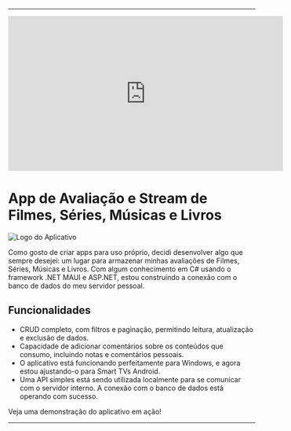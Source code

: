
---
<iframe width="560" height="315" src="https://github.com/Marcos-Jose-DV/AppAvaliacaoMobile\wwwroot\video.mp4" frameborder="0" allowfullscreen></iframe>

# App de Avaliação e Stream de Filmes, Séries, Músicas e Livros

![Logo do Aplicativo](https://github.com/Marcos-Jose-DV/AppAvaliacaoMobile\wwwroot\capa.png)

Como gosto de criar apps para uso próprio, decidi desenvolver algo que sempre desejei: um lugar para armazenar minhas avaliações de Filmes, Séries, Músicas e Livros. Com algum conhecimento em C# usando o framework .NET MAUI e ASP.NET, estou construindo a conexão com o banco de dados do meu servidor pessoal.

## Funcionalidades

- CRUD completo, com filtros e paginação, permitindo leitura, atualização e exclusão de dados.
- Capacidade de adicionar comentários sobre os conteúdos que consumo, incluindo notas e comentários pessoais.
- O aplicativo está funcionando perfeitamente para Windows, e agora estou ajustando-o para Smart TVs Android.
- Uma API simples está sendo utilizada localmente para se comunicar com o servidor interno. A conexão com o banco de dados está operando com sucesso.

Veja uma demonstração do aplicativo em ação!


---
